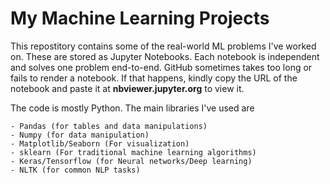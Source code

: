 # My Machine Learning Projects

This repostitory contains some of the real-world ML problems I've worked on. These are stored as Jupyter Notebooks. Each notebook is independent and solves one problem end-to-end. GitHub sometimes takes too long or fails to render a notebook. If that happens, kindly copy the URL of the notebook and paste it at **nbviewer.jupyter.org** to view it.

The code is mostly Python. The main libraries I've used are 

	- Pandas (for tables and data manipulations)
	- Numpy (for data manipulation)
	- Matplotlib/Seaborn (For visualization)
	- sklearn (For traditional machine learning algorithms)
	- Keras/Tensorflow (for Neural networks/Deep learning)
	- NLTK (for common NLP tasks)
